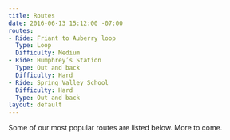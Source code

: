 ```yaml
---
title: Routes
date: 2016-06-13 15:12:00 -07:00
routes:
- Ride: Friant to Auberry loop
  Type: Loop
  Difficulty: Medium
- Ride: Humphrey’s Station
  Type: Out and back
  Difficulty: Hard
- Ride: Spring Valley School
  Difficulty: Hard
  Type: Out and back
layout: default
---
```


Some of our most popular routes are listed below. More to come.